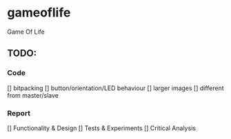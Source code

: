# gameoflife
Game Of Life

## TODO: 

### Code

[] bitpacking
[] button/orientation/LED behaviour
[] larger images
[] different from master/slave

### Report

[] Functionality & Design
[] Tests & Experiments
[] Critical Analysis